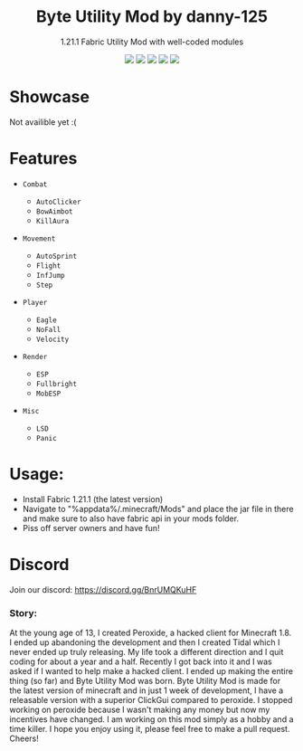 <div align="center">

</div>

<h1 align="center">
	Byte Utility Mod by danny-125
</h1>

<p align="center">
	1.21.1 Fabric Utility Mod with well-coded modules
</p>

<div align="center">
  <a href="https://github.com/danny-125/Byte-Utility-Mod/releases/latest"><img src="https://img.shields.io/github/v/release/danny-125/Byte-Utility-Mod"></a>
  <img src="https://img.shields.io/github/last-commit/danny-125/Byte-Utility-Mod">
  <img src="https://img.shields.io/github/commit-activity/m/danny-125/Byte-Utility-Mod">
  <img src="https://img.shields.io/github/languages/code-size/danny-125/Byte-Utility-Mod">
  <img src="https://img.shields.io/github/downloads/danny-125/Byte-Utility-Mod/total">
</div>

# Showcase

Not availible yet :(

# Features

- `Combat`
	- `AutoClicker`
	- `BowAimbot`
	- `KillAura`

 - `Movement`
	- `AutoSprint`
	- `Flight`
	- `InfJump`
	- `Step`

 - `Player`
	- `Eagle`
	- `NoFall`
 	- `Velocity`

 - `Render`
 	- `ESP`
	- `Fullbright`
	- `MobESP`
 
 - `Misc`
	- `LSD`
	- `Panic`


# Usage:
- Install Fabric 1.21.1 (the latest version)
- Navigate to "%appdata%/.minecraft/Mods" and place the jar file in there and make sure to also have fabric api in your mods folder.
- Piss off server owners and have fun!

# Discord
Join our discord:
https://discord.gg/BnrUMQKuHF

### Story:
At the young age of 13, I created Peroxide, a hacked client for Minecraft 1.8.
I ended up abandoning the development and then I created Tidal which I never ended up truly releasing.
My life took a different direction and I quit coding for about a year and a half. Recently I got back into it and
I was asked if I wanted to help make a hacked client. I ended up making the entire thing (so far) and Byte Utility Mod was born.
Byte Utility Mod is made for the latest version of minecraft and in just 1 week of development, I have a releasable version with
a superior ClickGui compared to peroxide. I stopped working on peroxide because I wasn't making
any money but now my incentives have changed. I am working on this mod simply as a hobby
and a time killer. I hope you enjoy using it, please feel free to make a pull request. Cheers!
